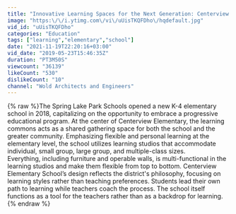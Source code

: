 ```yaml
---
title: "Innovative Learning Spaces for the Next Generation: Centerview Elementary School"
image: "https:\/\/i.ytimg.com\/vi\/uUisTKQFDho\/hqdefault.jpg"
vid_id: "uUisTKQFDho"
categories: "Education"
tags: ["learning","elementary","school"]
date: "2021-11-19T22:20:16+03:00"
vid_date: "2019-05-23T15:46:35Z"
duration: "PT3M50S"
viewcount: "36139"
likeCount: "530"
dislikeCount: "10"
channel: "Wold Architects and Engineers"
---
```

{% raw %}The Spring Lake Park Schools opened a new K-4 elementary school in 2018, capitalizing on the opportunity to embrace a progressive educational program. At the center of Centerview Elementary, the  learning commons acts as a shared gathering space for both the school and the greater community. Emphasizing flexible and personal learning at the elementary level, the school utilizes learning studios that accommodate individual, small group, large group, and multiple-class sizes. <br />Everything, including furniture and operable walls, is multi-functional in the learning studios and make them flexible from top to bottom. Centerview Elementary School’s design reflects the district's philosophy, focusing on learning styles rather than teaching preferences. Students lead their own path to learning while teachers coach the process. The school itself functions as a tool for the teachers rather than as a backdrop for learning.{% endraw %}
